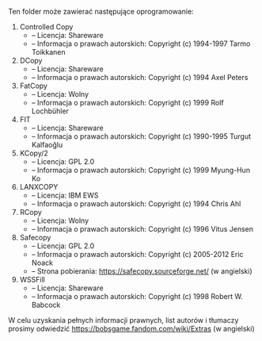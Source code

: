 Ten folder może zawierać następujące oprogramowanie:

1. Controlled Copy
   - – Licencja: Shareware
   - – Informacja o prawach autorskich: Copyright (c) 1994-1997 Tarmo Toikkanen
2. DCopy
   - – Licencja: Shareware
   - – Informacja o prawach autorskich: Copyright (c) 1994 Axel Peters
3. FatCopy
   - – Licencja: Wolny
   - – Informacja o prawach autorskich: Copyright (c) 1999 Rolf Lochbühler
4. FIT
   - – Licencja: Shareware
   - – Informacja o prawach autorskich: Copyright (c) 1990-1995 Turgut Kalfaoğlu
5. KCopy/2
   - – Licencja: GPL 2.0
   - – Informacja o prawach autorskich: Copyright (c) 1999 Myung-Hun Ko
6. LANXCOPY
   - – Licencja: IBM EWS
   - – Informacja o prawach autorskich: Copyright (c) 1994 Chris Ahl
7. RCopy
   - – Licencja: Wolny
   - – Informacja o prawach autorskich: Copyright (c) 1996 Vitus Jensen
8. Safecopy
   - – Licencja: GPL 2.0
   - – Informacja o prawach autorskich: Copyright (c) 2005-2012 Eric Noack
   - – Strona pobierania: https://safecopy.sourceforge.net/ (w angielski)
9. WSSFill
   - – Licencja: Shareware
   - – Informacja o prawach autorskich: Copyright (c) 1998 Robert W. Babcock

W celu uzyskania pełnych informacji prawnych, list autorów i tłumaczy prosimy odwiedzić https://bobsgame.fandom.com/wiki/Extras (w angielski)
